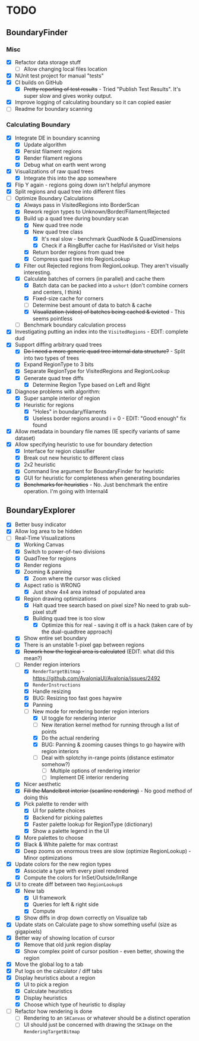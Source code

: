 # TODO

## BoundaryFinder

### Misc

- [x] Refactor data storage stuff
  - [ ] Allow changing local files location
- [x] NUnit test project for manual "tests"
- [x] CI builds on GitHub
  - [x] ~~Pretty reporting of test results~~ - Tried "Publish Test Results". It's super slow and gives wonky output.
- [x] Improve logging of calculating boundary so it can copied easier
- [ ] Readme for boundary scanning

### Calculating Boundary

- [x] Integrate DE in boundary scanning
  - [x] Update algorithm
  - [x] Persist filament regions
  - [x] Render filament regions
  - [x] Debug what on earth went wrong
- [x] Visualizations of raw quad trees
  - [x] Integrate this into the app somewhere
- [x] Flip Y again - regions going down isn't helpful anymore
- [x] Split regions and quad tree into different files
- [ ] Optimize Boundary Calculations
  - [x] Always pass in VisitedRegions into BorderScan
  - [x] Rework region types to Unknown/Border/Filament/Rejected
  - [x] Build up a quad tree during boundary scan
    - [x] New quad tree node
    - [x] New quad tree class
      - [x] It's real slow - benchmark QuadNode & QuadDimensions
      - [x] Check if a RingBuffer cache for HasVisited or Visit helps
    - [x] Return border regions from quad tree
    - [x] Compress quad tree into RegionLookup
  - [x] Filter out Rejected regions from RegionLookup. They aren't visually interesting.
  - [x] Calculate batches of corners (in parallel) and cache them
    - [x] Batch data can be packed into a `ushort` (don't combine corners and centers, I think)
    - [x] Fixed-size cache for corners
    - [ ] Determine best amount of data to batch & cache
    - [x] ~~Visualization (video) of batches being cached & evicted~~ - This seems pointless
  - [ ] Benchmark boundary calculation process
- [x] Investigating putting an index into the `VisitedRegions` - EDIT: complete dud
- [x] Support diffing arbitrary quad trees
  - [x] ~~Do I need a more generic quad tree internal data structure?~~ - Split into two types of trees 
  - [x] Expand RegionType to 3 bits
  - [x] Separate RegionType for VisitedRegions and RegionLookup
  - [x] Generate quad tree diffs
    - [x] Determine Region Type based on Left and Right
- [x] Diagnose problems with algorithm:
  - [x] Super sample interior of region
  - [x] Heuristic for regions
    - [x] "Holes" in boundary/filaments
    - [x] Useless border regions around i = 0 - EDIT: "Good enough" fix found
- [x] Allow metadata in boundary file names (IE specify variants of same dataset)
- [x] Allow specifying heuristic to use for boundary detection
  - [x] Interface for region classifier
  - [x] Break out new heuristic to different class
  - [x] 2x2 heuristic
  - [x] Command line argument for BoundaryFinder for heuristic
  - [x] GUI for heuristic for completeness when generating boundaries 
  - [x] ~~Benchmarks for heuristics~~ - No. Just benchmark the entire operation. I'm going with Internal4

## BoundaryExplorer

- [x] Better busy indicator
- [x] Allow log area to be hidden
- [ ] Real-Time Visualizations
  - [x] Working Canvas
  - [x] Switch to power-of-two divisions
  - [x] QuadTree for regions
  - [x] Render regions
  - [x] Zooming & panning
    - [x] Zoom where the cursor was clicked
  - [x] Aspect ratio is WRONG
    - [x] Just show 4x4 area instead of populated area
  - [x] Region drawing optimizations
    - [x] Halt quad tree search based on pixel size? No need to grab sub-pixel stuff
    - [x] Building quad tree is too slow
      - [x] Optimize this for real - saving it off is a hack (taken care of by the dual-quadtree approach)
  - [x] Show entire set boundary
  - [x] There is an unstable 1-pixel gap between regions
  - [x] ~~Rework how the logical area is calculated~~ (EDIT: what did this mean?)
  - [ ] Render region interiors
    - [x] `RenderTargetBitmap` - https://github.com/AvaloniaUI/Avalonia/issues/2492
    - [x] `RenderInstructions`
    - [x] Handle resizing
    - [x] BUG: Resizing too fast goes haywire
    - [x] Panning
    - [ ] New mode for rendering border region interiors
      - [x] UI toggle for rendering interior
      - [ ] New iteration kernel method for running through a list of points
      - [x] Do the actual rendering
      - [x] BUG: Panning & zooming causes things to go haywire with region interiors
      - [ ] Deal with splotchy in-range points (distance estimator somehow?)
        - [ ] Multiple options of rendering interior
        - [ ] Implement DE interior rendering
  - [x] Nicer aesthetic
  - [x] ~~Fill the Mandelbrot interior (scanline rendering)~~ - No good method of doing this
  - [x] Pick palette to render with
    - [x] UI for palette choices
    - [x] Backend for picking palettes
    - [x] Faster palette lookup for RegionType (dictionary)
    - [x] Show a palette legend in the UI
  - [x] More palettes to choose 
  - [x] Black & White palette for max contrast
  - [x] Deep zooms on enormous trees are slow (optimize RegionLookup) - Minor optimizations
- [x] Update colors for the new region types
  - [x] Associate a type with every pixel rendered 
  - [x] Compute the colors for InSet/Outside/InRange
- [x] UI to create diff between two `RegionLookup`s
  - [x] New tab
    - [x] UI framework
    - [x] Queries for left & right side
    - [x] Compute
  - [x] Show diffs in drop down correctly on Visualize tab
- [x] Update stats on Calculate page to show something useful (size as gigapixels)
- [x] Better way of showing location of cursor
  - [x] Remove that old junk region display
  - [x] Show complex point of cursor position - even better, showing the region
- [x] Move the global log to a tab
- [x] Put logs on the calculator / diff tabs
- [x] Display heuristics about a region
  - [x] UI to pick a region
  - [x] Calculate heuristics
  - [x] Display heuristics
  - [x] Choose which type of heuristic to display
- [ ] Refactor how rendering is done
  - [ ] Rendering to an `SKCanvas` or whatever should be a distinct operation
  - [ ] UI should just be concerned with drawing the `SKImage` on the `RenderingTargetBitmap`
